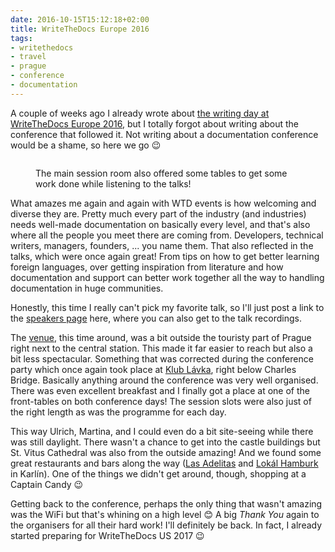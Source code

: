 ```yaml
---
date: 2016-10-15T15:12:18+02:00
title: WriteTheDocs Europe 2016
tags:
- writethedocs
- travel
- prague
- conference
- documentation
---
```


A couple of weeks ago I already wrote about [the writing day at WriteTheDocs
Europe 2016][wt], but I totally forgot about writing about the conference that
followed it. Not writing about a documentation conference would be a shame, so
here we go 😉

<figure>
<img src="/media/2016/wtd-eu.jpg" alt="" />
<figcaption><p>The main session room also offered some tables to get some work
done while listening to the talks!</p></figcaption>
</figure>

What amazes me again and again with WTD events is how welcoming and diverse they
are. Pretty much every part of the industry (and industries) needs well-made
documentation on basically every level, and that's also where all the people you
meet there are coming from. Developers, technical writers, managers, founders,
... you name them. That also reflected in the talks, which were once again
great! From tips on how to get better learning foreign languages, over getting
inspiration from literature and how documentation and support can better work
together all the way to handling documentation in huge communities.

Honestly, this time I really can't pick my favorite talk, so I'll just post a
link to the [speakers page][sp] here, where you can also get to the talk
recordings.

The [venue][ac], this time around, was a bit outside the touristy part of Prague
right next to the central station. This made it far easier to reach but also a
bit less spectacular. Something that was corrected during the conference party
which once again took place at [Klub Lávka][kl], right below Charles
Bridge. Basically anything around the conference was very well organised. There
was even excellent breakfast and I finally got a place at one of the
front-tables on both conference days! The session slots were also just of the
right length as was the programme for each day.

This way Ulrich, Martina, and I could even do a bit site-seeing while there was
still daylight. There wasn't a chance to get into the castle buildings but
St. Vitus Cathedral was also from the outside amazing! And we found some great
restaurants and bars along the way ([Las Adelitas][la] and [Lokál Hamburk][lh]
in Karlín). One of the things we didn't get around, though, shopping at a
Captain Candy 😉

Getting back to the conference, perhaps the only thing that wasn't amazing was
the WiFi but that's whining on a high level 😊 A big *Thank You* again to the
organisers for all their hard work!  I'll definitely be back. In fact, I already
started preparing for WriteTheDocs US 2017 😉

[sp]: http://www.writethedocs.org/conf/eu/2016/speakers/
[wt]: https://zerokspot.com/weblog/2016/09/21/writethedocs-writingday/
[kl]: http://www.lavka.cz/en/
[ac]: http://www.autoklub.cz/
[la]: http://www.lasadelitas.cz/
[lh]: http://lokal-hamburk.ambi.cz/en/
